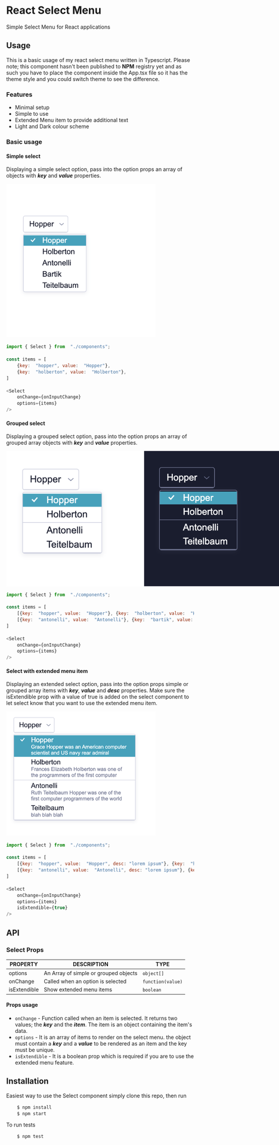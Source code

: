 # React Select Menu

Simple Select Menu for React applications

## Usage

This is a basic usage of my react select menu written in Typescript. Please note; this component hasn't been published to **NPM** registry yet and as such you have to place the component inside the App.tsx file so it has the theme style and you could switch theme to see the difference.

### Features

- Minimal setup
- Simple to use
- Extended Menu item to provide additional text
- Light and Dark colour scheme

### Basic usage

#### Simple select

Displaying a simple select option, pass into the option props an array of objects with **_key_** and **_value_** properties.

<img src="./Screenshot-simple.png" alt="Logo" width="400">

```js
import { Select } from  "./components";

const items = [
	{key:  "hopper", value:  "Hopper"},
	{key:  "holberton", value:  "Holberton"},
]

<Select
	onChange={onInputChange}
	options={items}
/>
```

#### Grouped select

Displaying a grouped select option, pass into the option props an array of grouped array objects with **_key_** and **_value_** properties.

<div style="display: flex;">
<img src="./Screenshot-grouped.png" alt="Logo" width="370">
<img src="./Screenshot-darkmode.png" alt="Logo" width="370">
</div>

```js
import { Select } from  "./components";

const items = [
	[{key:  "hopper", value:  "Hopper"}, {key:  "holberton", value:  "Holberton"}],
	[{key:  "antonelli", value:  "Antonelli"}, {key:  "bartik", value:  "Bartik"}],
]

<Select
	onChange={onInputChange}
	options={items}
/>
```

#### Select with extended menu item

Displaying an extended select option, pass into the option props simple or grouped array items with **_key_**, **_value_** and **_desc_** properties. Make sure the isExtendible prop with a value of true is added on the select component to let select know that you want to use the extended menu item.

<img src="./Screenshot-extended.png" alt="Logo" width="400">

```js
import { Select } from  "./components";

const items = [
	[{key:  "hopper", value:  "Hopper", desc: "lorem ipsum"}, {key:  "holberton", value:  "Holberton", desc: "lorem ipsum"}],
	[{key:  "antonelli", value:  "Antonelli", desc: "lorem ipsum"}, {key:  "bartik", value:  "Bartik", desc: "lorem ipsum"}],
]

<Select
	onChange={onInputChange}
	options={items}
	isExtendible={true}
/>
```

## API

### Select Props

| PROPERTY     | DESCRIPTION                           | TYPE              |
| ------------ | ------------------------------------- | ----------------- |
| options      | An Array of simple or grouped objects | `object[]`        |
| onChange     | Called when an option is selected     | `function(value)` |
| isExtendible | Show extended menu items              | `boolean`         |

#### Props usage

- `onChange` - Function called when an item is selected. It returns two values; the **_key_** and the **_item_**. The item is an object containing the item's data.
- `options` - It is an array of items to render on the select menu. the object must contain a **_key_** and a **_value_** to be rendered as an item and the key must be unique.
- `isExtendible` - It is a boolean prop which is required if you are to use the extended menu feature.

## Installation

Easiest way to use the Select component simply clone this repo, then run

```bash
	$ npm install
	$ npm start
```

To run tests

```bash
	$ npm test
```
